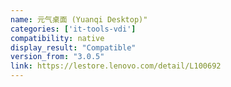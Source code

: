 ```yaml
---
name: 元气桌面 (Yuanqi Desktop)"
categories: ['it-tools-vdi']
compatibility: native
display_result: "Compatible"
version_from: "3.0.5"
link: https://lestore.lenovo.com/detail/L100692
---
```

